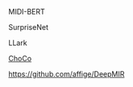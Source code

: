 MIDI-BERT

SurpriseNet

LLark

[ChoCo](https://www.nature.com/articles/s41597-023-02410-w)

https://github.com/affige/DeepMIR
